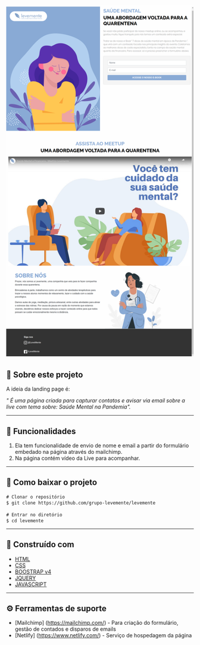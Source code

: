 <h1 align="center">
  <img src="./src/assets/images/levemente.png">
</h1>  


## 📝 Sobre este projeto

A ideia da landing page é:

_" É uma página criada para capturar contatos e avisar via email sobre a live com tema sobre: Saúde Mental na Pandemia"._

--- 

## 🧩 Funcionalidades
1. Ela tem funcionalidade de envio de nome e email a partir do formulário embedado na página através do mailchimp.
2. Na página contém vídeo da Live para acompanhar. 

---

## 📁 Como baixar o projeto

````
# Clonar o repositório
$ git clone https://github.com/grupo-levemente/levemente

# Entrar no diretório
$ cd levemente

````
---

## 🚀 Construído com

- [HTML](https://www.w3schools.com/html/)
- [CSS](https://www.w3schools.com/css/)
- [BOOSTRAP v4](https://getbootstrap.com/docs/4.5/getting-started/introduction/)
- [JQUERY](https://www.w3schools.com/jquery/)
- [JAVASCRIPT](https://www.w3schools.com/js/)

---

## ⚙️ Ferramentas de suporte

- [Mailchimp] (https://mailchimp.com/) - Para criação do formulário, gestão de contados e disparos de emails
- [Netlify] (https://www.netlify.com/) - Serviço de hospedagem da página

